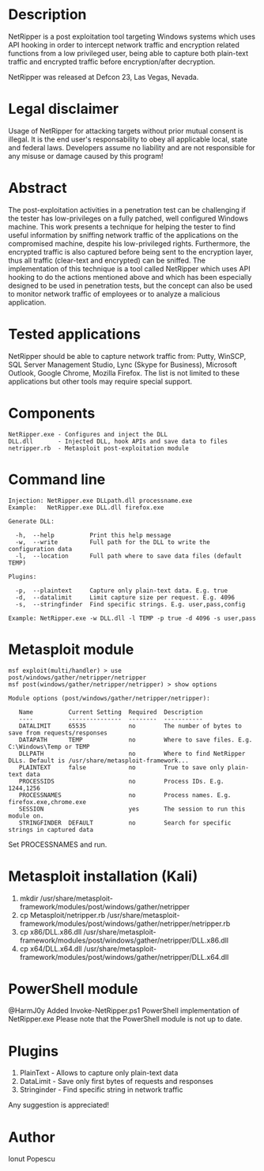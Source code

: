 # Description

NetRipper is a post exploitation tool targeting Windows systems which uses API hooking in order to intercept network traffic and encryption related functions from a low privileged user, being able to capture both plain-text traffic and encrypted traffic before encryption/after decryption. 

NetRipper was released at Defcon 23, Las Vegas, Nevada.

# Legal disclaimer

Usage of NetRipper for attacking targets without prior mutual consent is illegal. It is the end user's responsability to obey all applicable local, state and federal laws. Developers assume no liability and are not responsible for any misuse or damage caused by this program!

# Abstract

The post-exploitation activities in a penetration test can be challenging if the tester has low-privileges on a fully patched, well configured Windows machine. This work presents a technique for helping the tester to find useful information by sniffing network traffic of the applications on the compromised machine, despite his low-privileged rights. Furthermore, the encrypted traffic is also captured before being sent to the encryption layer, thus all traffic (clear-text and encrypted) can be sniffed. The implementation of this technique is a tool called NetRipper which uses API hooking to do the actions mentioned above and which has been especially designed to be used in penetration tests, but the concept can also be used to monitor network traffic of employees or to analyze a malicious application.

# Tested applications

NetRipper should be able to capture network traffic from: Putty, WinSCP, SQL Server Management Studio, Lync (Skype for Business), Microsoft Outlook, Google Chrome, Mozilla Firefox. The list is not limited to these applications but other tools may require special support.

# Components

```
NetRipper.exe - Configures and inject the DLL  
DLL.dll       - Injected DLL, hook APIs and save data to files  
netripper.rb  - Metasploit post-exploitation module
```

# Command line

```
Injection: NetRipper.exe DLLpath.dll processname.exe  
Example:   NetRipper.exe DLL.dll firefox.exe  

Generate DLL:

  -h,  --help          Print this help message  
  -w,  --write         Full path for the DLL to write the configuration data  
  -l,  --location      Full path where to save data files (default TEMP)  

Plugins:

  -p,  --plaintext     Capture only plain-text data. E.g. true  
  -d,  --datalimit     Limit capture size per request. E.g. 4096  
  -s,  --stringfinder  Find specific strings. E.g. user,pass,config  

Example: NetRipper.exe -w DLL.dll -l TEMP -p true -d 4096 -s user,pass  
```

# Metasploit module

```
msf exploit(multi/handler) > use post/windows/gather/netripper/netripper 
msf post(windows/gather/netripper/netripper) > show options

Module options (post/windows/gather/netripper/netripper):

   Name          Current Setting  Required  Description
   ----          ---------------  --------  -----------
   DATALIMIT     65535            no        The number of bytes to save from requests/responses
   DATAPATH      TEMP             no        Where to save files. E.g. C:\Windows\Temp or TEMP
   DLLPATH                        no        Where to find NetRipper DLLs. Default is /usr/share/metasploit-framework...
   PLAINTEXT     false            no        True to save only plain-text data
   PROCESSIDS                     no        Process IDs. E.g. 1244,1256
   PROCESSNAMES                   no        Process names. E.g. firefox.exe,chrome.exe
   SESSION                        yes       The session to run this module on.
   STRINGFINDER  DEFAULT          no        Search for specific strings in captured data

```

Set PROCESSNAMES and run.

# Metasploit installation (Kali)

1. mkdir /usr/share/metasploit-framework/modules/post/windows/gather/netripper
2. cp Metasploit/netripper.rb /usr/share/metasploit-framework/modules/post/windows/gather/netripper/netripper.rb
3. cp x86/DLL.x86.dll /usr/share/metasploit-framework/modules/post/windows/gather/netripper/DLL.x86.dll
4. cp x64/DLL.x64.dll /usr/share/metasploit-framework/modules/post/windows/gather/netripper/DLL.x64.dll

# PowerShell module

@HarmJ0y Added Invoke-NetRipper.ps1 PowerShell implementation of NetRipper.exe
Please note that the PowerShell module is not up to date.

# Plugins

1. PlainText - Allows to capture only plain-text data
2. DataLimit - Save only first bytes of requests and responses
3. Stringinder - Find specific string in network traffic

Any suggestion is appreciated!

# Author

Ionut Popescu
